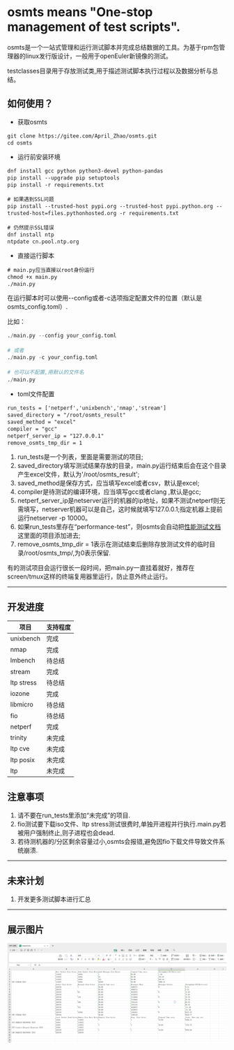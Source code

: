 # osmts means "One-stop management of test scripts".

osmts是一个一站式管理和运行测试脚本并完成总结数据的工具。为基于rpm包管理器的linux发行版设计，一般用于openEuler新镜像的测试。

testclasses目录用于存放测试类,用于描述测试脚本执行过程以及数据分析与总结。



## 如何使用？

* 获取osmts

```
git clone https://gitee.com/April_Zhao/osmts.git
cd osmts
```



* 运行前安装环境

```
dnf install gcc python python3-devel python-pandas
pip install --upgrade pip setuptools
pip install -r requirements.txt

# 如果遇到SSL问题
pip install --trusted-host pypi.org --trusted-host pypi.python.org --trusted-host=files.pythonhosted.org -r requirements.txt

# 仍然提示SSL错误
dnf install ntp
ntpdate cn.pool.ntp.org
```



* 直接运行脚本

```commandline
# main.py应当直接以root身份运行
chmod +x main.py
./main.py
```

在运行脚本时可以使用--config或者-c选项指定配置文件的位置（默认是osmts_config.toml）.

比如：

```Python
./main.py --config your_config.toml

# 或者
./main.py -c your_config.toml

# 也可以不配置,用默认的文件名
./main.py
```



* toml文件配置

```
run_tests = ['netperf','unixbench','nmap','stream']
saved_directory = "/root/osmts_result"
saved_method = "excel"
compiler = "gcc"
netperf_server_ip = "127.0.0.1"
remove_osmts_tmp_dir = 1
```

1. run_tests是一个列表，里面是需要测试的项目;
2. saved_directory填写测试结果存放的目录，main.py运行结束后会在这个目录产生excel文件，默认为'/root/osmts_result';
3. saved_method是保存方式，应当填写excel或者csv，默认是excel;
4. compiler是待测试的编译环境，应当填写gcc或者clang ,默认是gcc;
5. netperf_server_ip是netserver运行的机器的ip地址，如果不测试netperf则无需填写，netserver机器可以是自己，这时候就填写127.0.0.1;指定机器上提前运行netserver -p 10000。
6. 如果run_tests里存在“performance-test”，则osmts会自动把[性能测试文档](https://gitee.com/jean9823/openEuler_riscv_test/blob/master/%E5%9C%A8openEuler%20RISC-V%2024.03%20LTS%20%E4%B8%8A%E6%89%8B%E5%8A%A8%E6%89%A7%E8%A1%8C%E6%80%A7%E8%83%BD%E6%B5%8B%E8%AF%95.md)这里面的项目添加进去;
7. remove_osmts_tmp_dir = 1表示在测试结束后删除存放测试文件的临时目录/root/osmts_tmp/,为0表示保留.



有的测试项目会运行很长一段时间，把main.py一直挂着就好，推荐在screen/tmux这样的终端复用器里运行，防止意外终止运行。

---

## 开发进度

| 项目       | 支持程度 |
| ---------- |---|
| unixbench  | 完成 |
| nmap       | 完成 |
| lmbench    | 待总结 |
| stream     | 完成 |
| ltp stress | 待总结  |
| iozone     | 完成 |
| libmicro   | 待总结 |
| fio        | 待总结 |
| netperf    | 完成 |
| trinity    | 未完成 |
| ltp cve    | 未完成 |
| ltp posix  | 未完成 |
| ltp        | 未完成 |


## 注意事项
1. 请不要在run_tests里添加“未完成”的项目.
2. fio测试要下载iso文件、ltp stress测试很费时,单独开进程并行执行.main.py若被用户强制终止,则子进程也会dead.
3. 若待测机器的/分区剩余容量过小,osmts会报错,避免因fio下载文件导致文件系统崩溃.

---
## 未来计划
1. 开发更多测试脚本进行汇总


---
## 展示图片
![netperf总结为excel的截图](https://github.com/hehellooedas/learn_riscv/blob/main/images/osmts_imgs/netperf_excel.png?raw=true)
